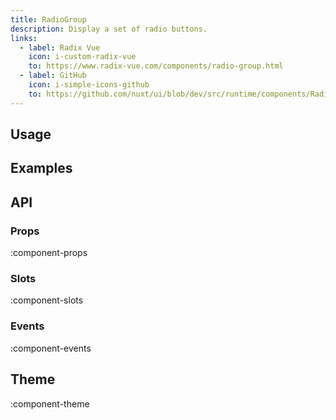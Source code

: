 ```yaml
---
title: RadioGroup
description: Display a set of radio buttons.
links:
  - label: Radix Vue
    icon: i-custom-radix-vue
    to: https://www.radix-vue.com/components/radio-group.html
  - label: GitHub
    icon: i-simple-icons-github
    to: https://github.com/nuxt/ui/blob/dev/src/runtime/components/RadioGroup.vue
---
```


## Usage

## Examples

## API

### Props

:component-props

### Slots

:component-slots

### Events

:component-events

## Theme

:component-theme
